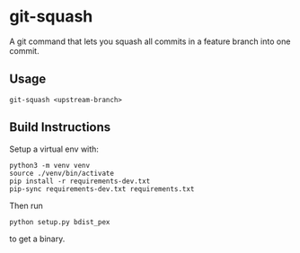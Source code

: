 # git-squash #
A git command that lets you squash all commits in a feature branch into one
commit.

## Usage ##
`git-squash <upstream-branch>`

## Build Instructions ##
Setup a virtual env with:

```
python3 -m venv venv
source ./venv/bin/activate
pip install -r requirements-dev.txt
pip-sync requirements-dev.txt requirements.txt
```

Then run

```
python setup.py bdist_pex
```

to get a binary.
